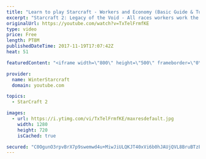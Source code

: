 ```yaml
---
title: "Learn to play Starcraft - Workers and Economy (Basic Guide & Tutorial)"
excerpt: "Starcraft 2: Legacy of the Void - All races workers work the same (mule notwithstanding!)  Wiki on mining: http://wiki.teamliquid.net/starcraft2/Mining_Minerals"
originalUrl: https://youtube.com/watch?v=TxTelFrmfKE
type: video
price: Free
length: PT8M
publishedDateTime: 2017-11-19T17:07:42Z
heat: 51

featuredContent: "<iframe width=\"800\" height=\"500\" frameborder=\"0\" src=\"https://www.youtube.com/embed/TxTelFrmfKE\" allow=\"accelerometer; autoplay; encrypted-media; gyroscope; picture-in-picture\" allowfullscreen></iframe>"

provider:
  name: WinterStarcraft
  domain: youtube.com

topics:
  - StarCraft 2

images:
  - url: https://i.ytimg.com/vi/TxTelFrmfKE/maxresdefault.jpg
    width: 1280
    height: 720
    isCached: true

secured: "C0OgunO3rpvBrX7p9swemwd4u+MiwJiULQKJT40xVi6b0hJAUjQVL8BruBTzEdF5HWc3B0plIyi4+XeWM7erlPQagZpJufiYy2qxVS5Q6OuIBflktj6dOckGEcC+46RcRK+kIZ6CBi6+YYzA1ImO4waMwzASx0ehjhF6X0f15YUAexAxL9C3M4paeVisM5XZI7KZ+4mozRXaFuRCCwtyXAoChNXBnFCcpWCNT0Nikk1x1kmRtXBSDQ5lAcZUkWNNwrOsr4UlUqvWwg5m38x7Abd938/1EDmuj1DqzdyfBfOblsfNawjCQ7ZRDLICMTcOYYeuEwn5v9Japt2WncHGE+zi7rfyIeVTsQgO3Uux8p3BDTfFzdFxkEbG7t0xXx347+NlFrIAdTpFJZKUZaIX284yb6RZGk1JXHT+xFL/IEs=;NoCdOjJPTFf20qm8M0Y9nQ=="
---
```


